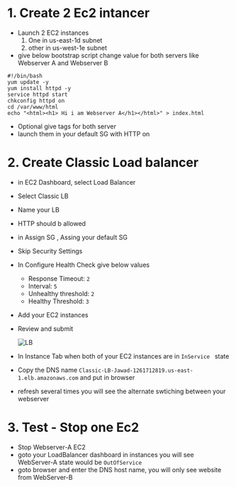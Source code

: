 # 1. Create 2 Ec2 intancer
  * Launch 2 EC2 instances
    1. One in us-east-1d subnet
    2. other in us-west-1e subnet
  * give below bootstrap script change value for both servers like Webserver A and Webserver B
  ```
  #!/bin/bash
yum update -y
yum install httpd -y
service httpd start
chkconfig httpd on
cd /var/www/html
echo "<html><h1> Hi i am Webserver A</h1></html>" > index.html
  ```
 * Optional give tags for both server
 * launch them in your default SG with HTTP on

# 2. Create Classic Load balancer
  * in EC2 Dashboard, select Load Balancer
  * Select Classic LB
  * Name your LB
  * HTTP should b allowed
  * in Assign SG , Assing your default SG
  * Skip Security Settings
  * In Configure Health Check give below values
    * Response Timeout: `2`
    * Interval: `5`
    * Unhealthy threshold: `2`
    * Healthy Threshold: `3`
  * Add your EC2 instances
  * Review and submit
  
    ![LB](https://github.com/jawad1989/aws-solution-architect/blob/master/LoadBalancer/Lab/uploads/1%20-%20Load%20Balancer.PNG)
    
  * In Instance Tab when both of your EC2 instances are in `InService ` state
  * Copy the DNS name `Classic-LB-Jawad-1261712819.us-east-1.elb.amazonaws.com`  and put in browser
  * refresh several times you will see the alternate swtiching between your webserver
  
  
  # 3. Test - Stop one Ec2
   * Stop Webserver-A EC2 
   * goto your LoadBalancer dashboard  in instances you will see WebServer-A state would be `OutOfService`
   * goto browser and enter the DNS host name, you will only see website from WebServer-B
  
  
  
  
  
  
  
  
  
  
